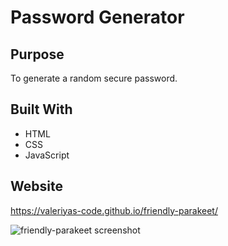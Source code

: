 # Password Generator 

## Purpose
To generate a random secure password. 

## Built With
* HTML
* CSS
* JavaScript

## Website

https://valeriyas-code.github.io/friendly-parakeet/


![friendly-parakeet screenshot](https://user-images.githubusercontent.com/85139016/125220550-efbb5180-e294-11eb-9b27-822724df3616.png)


